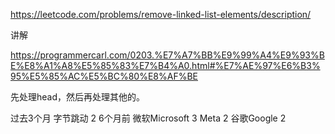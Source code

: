 https://leetcode.com/problems/remove-linked-list-elements/description/


讲解

https://programmercarl.com/0203.%E7%A7%BB%E9%99%A4%E9%93%BE%E8%A1%A8%E5%85%83%E7%B4%A0.html#%E7%AE%97%E6%B3%95%E5%85%AC%E5%BC%80%E8%AF%BE


先处理head，然后再处理其他的。


过去3个月
字节跳动
2
6个月前
微软Microsoft
3
Meta
2
谷歌Google
2
